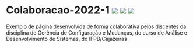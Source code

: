 # Colaboracao-2022-1 ![](https://img.shields.io/github/forks/Gerencia-de-configuracao-e-mudancas/Colaboracao-2022-1) ![](https://img.shields.io/github/stars/Gerencia-de-configuracao-e-mudancas/Colaboracao-2022-1) ![](https://img.shields.io/github/issues/Gerencia-de-configuracao-e-mudancas/Colaboracao-2022-1)

Exemplo de página desenvolvida de forma colaborativa pelos discentes da disciplina de Gerência de Configuração e Mudanças, do curso de Análise e Desenvolvimento de Sistemas, do IFPB/Cajazeiras 
